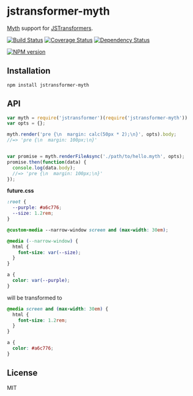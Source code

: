 # jstransformer-myth

[Myth](http://npm.im/myth) support for [JSTransformers](http://github.com/jstransformers).

[![Build Status](https://img.shields.io/travis/jstransformers/jstransformer-myth/master.svg)](https://travis-ci.org/jstransformers/jstransformer-myth)
[![Coverage Status](https://img.shields.io/codecov/c/github/jstransformers/jstransformer-myth/master.svg)](https://codecov.io/gh/jstransformers/jstransformer-myth)
[![Dependency Status](https://img.shields.io/david/jstransformers/jstransformer-myth/master.svg)](http://david-dm.org/jstransformers/jstransformer-myth)

[![NPM version](https://img.shields.io/npm/v/jstransformer-myth.svg)](https://www.npmjs.org/package/jstransformer-myth)

## Installation

    npm install jstransformer-myth

## API

```js
var myth = require('jstransformer')(require('jstransformer-myth'))
var opts = {};

myth.render('pre {\n  margin: calc(50px * 2);\n}', opts).body;
//=> 'pre {\n  margin: 100px;\n}'


var promise = myth.renderFileAsync('./path/to/hello.myth', opts);
promise.then(function(data) {
  console.log(data.body);
  //=> 'pre {\n  margin: 100px;\n}'
});
```

**future.css**

```css
:root {
  --purple: #a6c776;
  --size: 1.2rem;
}

@custom-media --narrow-window screen and (max-width: 30em);

@media (--narrow-window) {
  html {
    font-size: var(--size);
  }
}

a {
  color: var(--purple);
}
```

will be transformed to

```css
@media screen and (max-width: 30em) {
  html {
    font-size: 1.2rem;
  }
}

a {
  color: #a6c776;
}
```

## License

MIT
